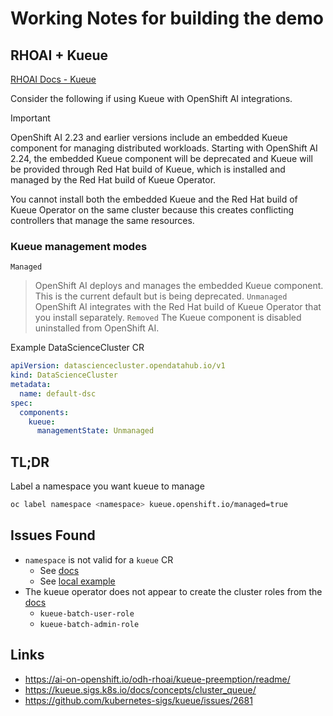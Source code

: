 # Working Notes for building the demo

## RHOAI + Kueue

[RHOAI Docs - Kueue](https://docs.redhat.com/en/documentation/red_hat_openshift_ai_self-managed/2.23/html/managing_openshift_ai/managing-workloads-with-kueue_kueue)

Consider the following if using Kueue with OpenShift AI integrations.

> [!IMPORTANT]
> OpenShift AI 2.23 and earlier versions include an embedded Kueue component for managing distributed workloads. Starting with OpenShift AI 2.24, the embedded Kueue component will be deprecated and Kueue will be provided through Red Hat build of Kueue, which is installed and managed by the Red Hat build of Kueue Operator.
>
>You cannot install both the embedded Kueue and the Red Hat build of Kueue Operator on the same cluster because this creates conflicting controllers that manage the same resources.

### Kueue management modes

`Managed`
> OpenShift AI deploys and manages the embedded Kueue component. This is the current default but is being deprecated.
`Unmanaged`
> OpenShift AI integrates with the Red Hat build of Kueue Operator that you install separately.
`Removed`
> The Kueue component is disabled uninstalled from OpenShift AI.

Example DataScienceCluster CR

```yaml
apiVersion: datasciencecluster.opendatahub.io/v1
kind: DataScienceCluster
metadata:
  name: default-dsc
spec:
  components:
    kueue:
      managementState: Unmanaged
```

## TL;DR

Label a namespace you want kueue to manage

```sh
oc label namespace <namespace> kueue.openshift.io/managed=true
```

## Issues Found

- `namespace` is not valid for a `kueue` CR
  - See [docs](https://docs.redhat.com/en/documentation/openshift_container_platform/4.19/html/ai_workloads/red-hat-build-of-kueue#create-kueue-cr_install-disconnected)
  - See [local example](../gitops/operators/kueue-operator/instance/base/kueue.yaml)
- The kueue operator does not appear to create the cluster roles from the [docs](https://docs.redhat.com/en/documentation/openshift_container_platform/4.19/html/ai_workloads/red-hat-build-of-kueue#authentication-clusterroles)
  - `kueue-batch-user-role`
  - `kueue-batch-admin-role`

## Links

- https://ai-on-openshift.io/odh-rhoai/kueue-preemption/readme/
- https://kueue.sigs.k8s.io/docs/concepts/cluster_queue/
- https://github.com/kubernetes-sigs/kueue/issues/2681
